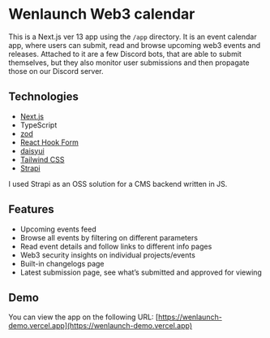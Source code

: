 # Wenlaunch Web3 calendar

This is a Next.js ver 13 app using the `/app` directory.
It is an event calendar app, where users can submit, read and browse upcoming web3 events and releases.
Attached to it are a few Discord bots, that are able to submit themselves, but they also monitor user submissions and then propagate those on our Discord server.

## Technologies

- [Next.js](https://nextjs.org)
- TypeScript
- [zod](https://zod.dev/)
- [React Hook Form](https://react-hook-form.com/)
- [daisyui](https://daisyui.com/)
- [Tailwind CSS](https://tailwindcss.com)
- [Strapi](https://strapi.io/)

I used Strapi as an OSS solution for a CMS backend written in JS.

## Features

- Upcoming events feed
- Browse all events by filtering on different parameters
- Read event details and follow links to different info pages
- Web3 security insights on individual projects/events
- Built-in changelogs page
- Latest submission page, see what’s submitted and approved for viewing

## Demo

You can view the app on the following URL: [https://wenlaunch-demo.vercel.app](https://wenlaunch-demo.vercel.app)
